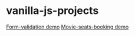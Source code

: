 # vanilla-js-projects
[Form-validation demo](https://anet199516.github.io/vanilla-js-projects/form-validation/)
[Movie-seats-booking demo](https://anet199516.github.io/vanilla-js-projects/movie-seats-booking/)
